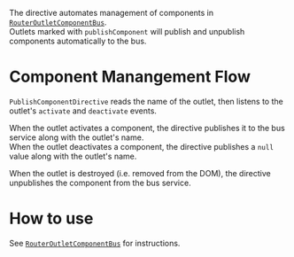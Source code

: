 The directive automates management of components in [`RouterOutletComponentBus`](/RouterXModule/RouterOutletComponentBus).  
Outlets marked with `publishComponent` will publish and unpublish components automatically to the bus.

# Component Manangement Flow
`PublishComponentDirective` reads the name of the outlet, then listens to the outlet's `activate` and `deactivate` events.

When the outlet activates a component, the directive publishes it to the bus service along with the outlet's name.  
When the outlet deactivates a component, the directive publishes a `null` value along with the outlet's name.  

When the outlet is destroyed (i.e. removed from the DOM), the directive unpublishes the component from the bus service.

# How to use
See [`RouterOutletComponentBus`](/RouterXModule/RouterOutletComponentBus#How-to-use) for instructions.
